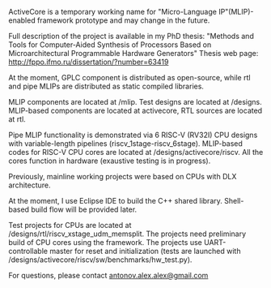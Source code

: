 ActiveCore is a temporary working name for "Micro-Language IP"(MLIP)-enabled framework prototype and may change in the future.

Full description of the project is available in my PhD thesis:
"Methods and Tools for Computer-Aided Synthesis of Processors Based on Microarchitectural Programmable Hardware Generators"
Thesis web page: http://fppo.ifmo.ru/dissertation/?number=63419

At the moment, GPLC component is distributed as open-source, while rtl and pipe MLIPs are distributed as static compiled libraries.

MLIP components are located at /mlip.
Test designs are located at /designs. MLIP-based components are located at activecore, RTL sources are located at rtl.

Pipe MLIP functionality is demonstrated via 6 RISC-V (RV32I) CPU designs with variable-length pipelines (riscv_1stage-riscv_6stage).
MLIP-based codes for RISC-V CPU cores are located at /designs/activecore/riscv.
All the cores function in hardware (exaustive testing is in progress).

Previously, mainline working projects were based on CPUs with DLX architecture.

At the moment, I use Eclipse IDE to build the C++ shared library. Shell-based build flow will be provided later.

Test projects for CPUs are located at /designs/rtl/riscv_xstage_udm_memsplit. The projects need preliminary build of CPU cores using the framework. The projects use UART-controllable master for reset and initialization (tests are launched with /designs/activecore/riscv/sw/benchmarks/hw_test.py).

For questions, please contact antonov.alex.alex@gmail.com
